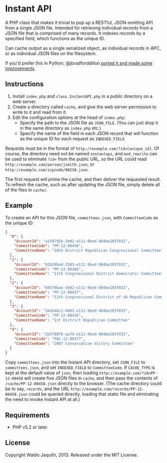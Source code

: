 # Instant API

A PHP class that makes it trivial to pop up a RESTful, JSON-emitting API from a single JSON file. Intended for retrieving individual records from a JSON file that is comprised of many records. It indexes records by a specified field, which functions as the unique ID.

Can cache output as a single serialized object, as individual records in APC, or as individual JSON files on the filesystem.

If you'd prefer this in Python, @jbradforddillon [ported it and made some improvements](https://github.com/jbradforddillon/instant-api-py).

## Instructions
1. Install `index.php` and `class.InstantAPI.php` in a public directory on a web server.
1. Create a directory called `cache`, and give the web server permission to write to it and read from it.
1. Edit the configuration options at the head of `index.php`:
    * Specify the path to the JSON file as `JSON_FILE`. (You can just drop it in the same directory as `index.php` etc.)
    * Specify the name of the field in each JSON record that will function as the unique ID for each request as `INDEXED_FIELD`.

Requests must be in the format of `http://example.com/?id=[unique_id]`. Of course, the directory need not be named `instantapi`, and `mod_rewrite` can be used to eliminate `?id=` from the public URL, so the URL could read `http://example.com/person/jsmith.json`,  or `http://example.com/zipcode/90210.json`.

The first request will prime the cache, and then deliver the requested result. To refresh the cache, such as after updating the JSON file, simply delete all of the files in `cache/`.

## Example

To create an API for this JSON file, `committees.json`, with `CommitteeCode` as the unique ID:

```json
{
  "0": {
    "AccountId": "a1f8792b-3e82-e111-9bed-984be103f032",
    "CommitteeCode": "PP-12-00458",
    "CommitteeName": "10th District Republican Congressional Committee"
  },
  "1": {
    "AccountId": "92b38bad-2583-e111-9bed-984be103f032",
    "CommitteeCode": "PP-12-00366",
    "CommitteeName": "11th Congressional District Democratic Committee"
  },
  "2": {
    "AccountId": "69376bae-3e82-e111-9bed-984be103f032",
    "CommitteeCode": "PP-12-00457",
    "CommitteeName": "11th Congressional District of VA Republican Committee"
  },
  "3": {
    "AccountId": "341646c1-4082-e111-9bed-984be103f032",
    "CommitteeCode": "PP-12-00450",
    "CommitteeName": "1st District Republican Committee"
  },
  "4": {
    "AccountId": "2b5f88f6-aa7d-e111-9bed-984be103f032",
    "CommitteeCode": "PAC-12-00377",
    "CommitteeName": "2007 Conservative Victory Committee"
  }
}
```

Copy `committees.json` into the Instant API directory, set `JSON_FILE` to `committees.json`, and set `INDEXED_FIELD` to `CommitteeCode`. If `CACHE_TYPE` is kept at the default value of `json`, then loading `http://example.com/?id=PP-12-00458` will create five JSON files in `cache`, and then pass the contents of `/cache/PP-12-00458.json` directly to the browser. (The cache directory could be to say, `records`, and the URL `http://example.com/records/PP-12-00458.json` could be queried directly, loading that static file and eliminating the need to invoke Instant API at all.)


## Requirements
* PHP v5.2 or later.

## License
Copyright Waldo Jaquith, 2013. Released under the MIT License.
